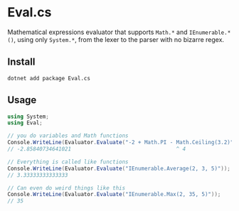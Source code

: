 # Eval.cs

Mathematical expressions evaluator that supports `Math.*` and `IEnumerable.*()`, using only `System.*`,
from the lexer to the parser with no bizarre regex.

## Install

```console
dotnet add package Eval.cs
```

## Usage

```csharp
using System;
using Eval;

// you do variables and Math functions
Console.WriteLine(Evaluator.Evaluate("-2 + Math.PI - Math.Ceiling(3.2)"));
// -2.85840734641021                                 ^ 4

// Everything is called like functions
Console.WriteLine(Evaluator.Evaluate("IEnumerable.Average(2, 3, 5)"));
// 3.33333333333333

// Can even do weird things like this
Console.WriteLine(Evaluator.Evaluate("IEnumerable.Max(2, 35, 5)"));
// 35
```
